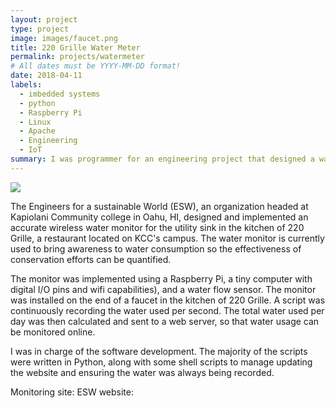 ```yaml
---
layout: project
type: project
image: images/faucet.png
title: 220 Grille Water Meter
permalink: projects/watermeter
# All dates must be YYYY-MM-DD format!
date: 2018-04-11
labels:
  - imbedded systems
  - python
  - Raspberry Pi
  - Linux
  - Apache
  - Engineering
  - IoT
summary: I was programmer for an engineering project that designed a water monitoring device used at the restaurant 220 Grille.
---
```


<img class="ui image" src="{{ site.baseurl }}/images/water-consumption.png">

The Engineers for a sustainable World (ESW), an organization headed at Kapiolani Community college in Oahu, HI, designed and implemented an accurate wireless water monitor for the utility sink in the kitchen of 220 Grille, a restaurant located on KCC's campus. The water monitor is currently used to bring awareness to water consumption so the effectiveness of conservation efforts can be quantified.

The monitor was implemented using a Raspberry Pi, a tiny computer with digital I/O pins and wifi capabilities), and a water flow sensor. The monitor was installed on the end of a faucet in the kitchen of 220 Grille. A script was continuously recording the water used per second. The total water used per day was then calculated and sent to a web server, so that water usage can be monitored online. 


I was in charge of the software development. The majority of the scripts were written in Python, along with some shell scripts to manage updating the website and ensuring the water was always being recorded.


Monitoring site: <a href="http://166.122.10.147/~chris/"></a>
ESW website:  <a href="eswkcc.wordpress.com"></a>
